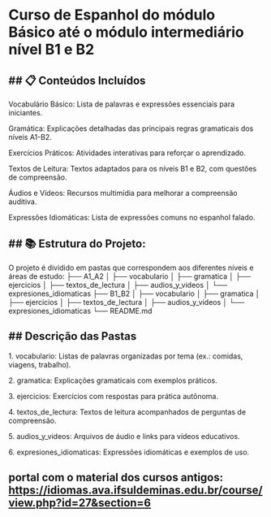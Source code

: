 <H1>Curso de Espanhol do módulo Básico até o módulo intermediário nível B1 e B2</H1>

<h2> ## 📋 Conteúdos Incluídos</h2>
<p>Vocabulário Básico: Lista de palavras e expressões essenciais para iniciantes. </p> 
<p>Gramática: Explicações detalhadas das principais regras gramaticais dos níveis A1-B2. </p>
<p>Exercícios Práticos: Atividades interativas para reforçar o aprendizado.</p> 
<p>Textos de Leitura: Textos adaptados para os níveis B1 e B2, com questões de compreensão. </p> 
<p>Áudios e Vídeos: Recursos multimídia para melhorar a compreensão auditiva. </p>
<p>Expressões Idiomáticas: Lista de expressões comuns no espanhol falado.</p>

<h2> ## 📚 Estrutura do Projeto:</h2>

O projeto é dividido em pastas que correspondem aos diferentes níveis e áreas de estudo:
├── A1_A2
│   ├── vocabulario
│   ├── gramatica
│   ├── ejercicios
│   ├── textos_de_lectura
│   ├── audios_y_videos
│   └── expresiones_idiomaticas
├── B1_B2
│   ├── vocabulario
│   ├── gramatica
│   ├── ejercicios
│   ├── textos_de_lectura
│   ├── audios_y_videos
│   └── expresiones_idiomaticas
└── README.md

<h2>## Descrição das Pastas</h2>
<p>1. vocabulario: Listas de palavras organizadas por tema (ex.: comidas, viagens, trabalho). </p> 
<p>2. gramatica: Explicações gramaticais com exemplos práticos.</p> 
<p>3. ejercicios: Exercícios com respostas para prática autônoma.</p> 
<p>4. textos_de_lectura: Textos de leitura acompanhados de perguntas de compreensão.</p> 
<p>5. audios_y_videos: Arquivos de áudio e links para vídeos educativos.</p> 
<p>6. expresiones_idiomaticas: Expressões idiomáticas e exemplos de uso.</p> 

## portal com o material dos cursos antigos: https://idiomas.ava.ifsuldeminas.edu.br/course/view.php?id=27&section=6
